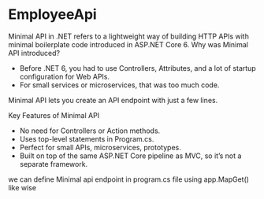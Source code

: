 # EmployeeApi
Minimal API in .NET refers to a lightweight way of building HTTP APIs with minimal boilerplate code introduced in ASP.NET Core 6.
Why was Minimal API introduced?
* Before .NET 6, you had to use Controllers, Attributes, and a lot of startup configuration for Web APIs.
* For small services or microservices, that was too much code.

Minimal API lets you create an API endpoint with just a few lines.

Key Features of Minimal API

* No need for Controllers or Action methods.
* Uses top-level statements in Program.cs.
* Perfect for small APIs, microservices, prototypes.
* Built on top of the same ASP.NET Core pipeline as MVC, so it’s not a separate framework.

we can define Minimal api endpoint in program.cs file using app.MapGet() like wise
